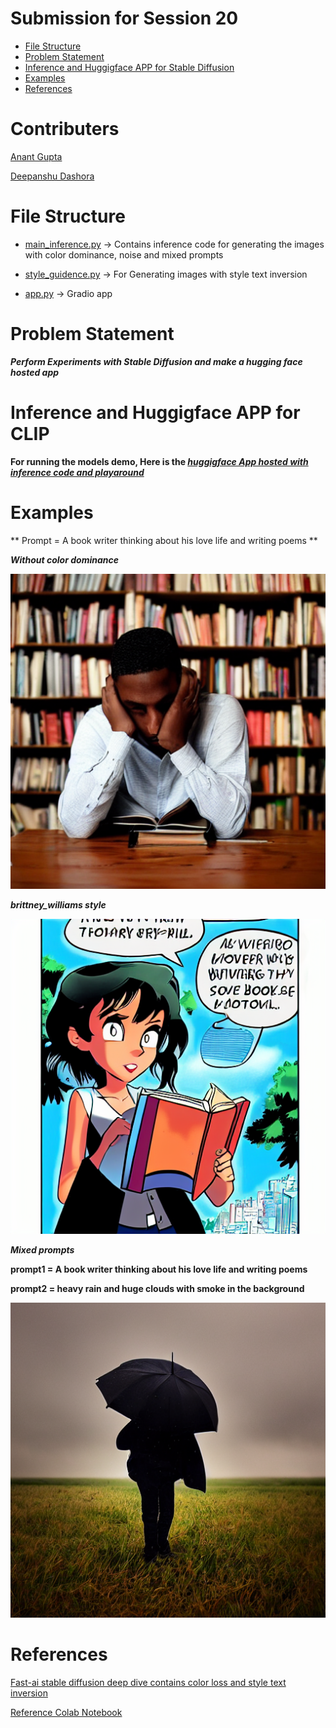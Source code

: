 # Submission for Session 20

- [File Structure](#File-Structure)
- [Problem Statement](#Problem-Statement)
- [Inference and Huggigface APP for Stable Diffusion](#Inference-and-Huggigface-APP-for-Stable-Diffusion)
- [Examples](#Examples)
- [References](#References)

# Contributers

[Anant Gupta](https://github.com/anantgupta129)

[Deepanshu Dashora](https://github.com/deepanshudashora/)

# File Structure

* [main_inference.py](https://github.com/deepanshudashora/ERAV1/blob/master/session20/CLIP/main_inference.py) -> Contains inference code for generating the images with color dominance, noise and mixed prompts
* [style_guidence.py](https://github.com/deepanshudashora/ERAV1/blob/master/session20/style_guidence.py) -> For Generating images with style text inversion

* [app.py](https://github.com/deepanshudashora/ERAV1/blob/master/session20/app.py) -> Gradio app

# Problem Statement

***Perform Experiments with Stable Diffusion and make a hugging face hosted app***

# Inference and Huggigface APP for CLIP

**For running the models demo, Here is the ***[huggigface App hosted with inference code and playaround](https://huggingface.co/spaces/wgetdd/Stable_Diffusion)***** 

# Examples

** Prompt = A book writer thinking about his love life and writing poems **

***Without color dominance***

<p align="center">
    <img src="images/without_color_dominance.png" alt="centered image" />
</p>

***brittney_williams style***

<p align="center">
    <img src="images/brittney_williams.png" alt="centered image" />
</p>

***Mixed prompts***

**prompt1 = A book writer thinking about his love life and writing poems**

**prompt2 = heavy rain and huge clouds with smoke in the background**

<p align="center">
    <img src="images/mixed_prompt.png" alt="centered image" />
</p>


# References

[Fast-ai stable diffusion deep dive contains color loss and style text inversion](https://github.com/fastai/diffusion-nbs/blob/master/Stable%20Diffusion%20Deep%20Dive.ipynb)


[Reference Colab Notebook](https://colab.research.google.com/drive/1dlgggNa5Mz8sEAGU0wFCHhGLFooW_pf1?usp=sharing)
